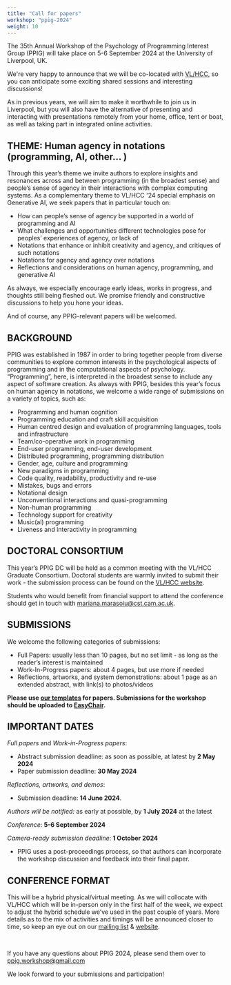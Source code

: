 ```yaml
---
title: "Call for papers"
workshop: "ppig-2024"
weight: 10
---
```


The 35th Annual Workshop of the Psychology of Programming Interest Group (PPIG) will take place on 5-6 September 2024 at the University of Liverpool, UK.

We're very happy to announce that we will be co-located with [VL/HCC](https://conf.researchr.org/home/vlhcc-2024), so you can anticipate some exciting shared sessions and interesting discussions!

As in previous years, we will aim to make it worthwhile to join us in Liverpool, but you will also have the alternative of presenting and interacting with presentations remotely from your home, office, tent or boat, as well as taking part in integrated online activities.


## THEME: Human agency in notations (programming,  AI, other… )

Through this year’s theme we invite authors to explore insights and resonances across and between programming (in the broadest sense) and people’s sense of agency in their interactions with complex computing systems. As a complementary theme to VL/HCC '24 special emphasis on Generative AI, we seek papers that in particular touch on:
* How can people’s sense of agency be supported in a world of programming and AI
* What challenges and opportunities different technologies pose for peoples’ experiences of agency, or lack of
* Notations that enhance or inhibit creativity and agency, and critiques of such notations
* Notations for agency and agency over notations
* Reflections and considerations on human agency, programming, and generative AI

As always, we especially encourage early ideas, works in progress, and thoughts still being fleshed out. We promise friendly and constructive discussions to help you hone your ideas.

And of course, any PPIG-relevant papers will be welcomed.


## BACKGROUND

PPIG was established in 1987 in order to bring together people from diverse communities to explore common interests in the psychological aspects of programming and in the computational aspects of psychology. “Programming”, here, is interpreted in the broadest sense to include any aspect of software creation. As always with PPIG, besides this year’s focus on human agency in notations, we welcome a wide range of submissions on a variety of topics, such as:

- Programming and human cognition
- Programming education and craft skill acquisition
- Human centred design and evaluation of programming languages, tools and infrastructure
- Team/co-operative work in programming
- End-user programming, end-user development
- Distributed programming, programming distribution
- Gender, age, culture and programming
- New paradigms in programming
- Code quality, readability, productivity and re-use
- Mistakes, bugs and errors
- Notational design
- Unconventional interactions and quasi-programming
- Non-human programming
- Technology support for creativity
- Music(al) programming
- Liveness and interactivity in programming

## DOCTORAL CONSORTIUM

This year’s PPIG DC will be held as a common meeting with the VL/HCC Graduate Consortium. Doctoral students are warmly invited to submit their work - the submission process can be found on the [VL/HCC website](https://conf.researchr.org/track/vlhcc-2024/vlhcc-2024-graduate-consortium).

Students who would benefit from financial support to attend the conference should get in touch with mariana.marasoiu@cst.cam.ac.uk.

## SUBMISSIONS

We welcome the following categories of submissions:

- Full Papers: usually less than 10 pages, but no set limit - as long as the reader’s interest is maintained
- Work-In-Progress papers: about 4 pages, but use more if needed
- Reflections, artworks, and system demonstrations: about 1 page as an extended abstract, with link(s) to photos/videos

**Please use [our templates](/author-resources/paper-templates) for papers. Submissions for the workshop should be uploaded to [EasyChair](https://easychair.org/conferences/?conf=ppig2024).**

## IMPORTANT DATES

*Full papers* and *Work-in-Progress papers*:
* Abstract submission deadline: as soon as possible, at latest by **2 May 2024**
* Paper submission deadline: **30 May 2024**

*Reflections, artworks, and demos*:
* Submission deadline: **14 June 2024**.

*Authors will be notified:* as early at possible, by **1 July 2024** at the latest

*Conference*: **5-6 September 2024**

*Camera-ready submission deadline*: **1 October 2024**
* PPIG uses a post-proceedings process, so that authors can incorporate the workshop discussion and feedback into their final paper.


## CONFERENCE FORMAT

This will be a hybrid physical/virtual meeting. As we will collocate with VL/HCC which will be in-person only in the first half of the week, we expect to adjust the hybrid schedule we’ve used in the past couple of years. More details as to the mix of activities and timings will be announced closer to time, so keep an eye out on our [mailing list](https://groups.google.com/g/ppig-announce) & [website](https://ppig.org/workshops/2024-annual-workshop/).

<br>

If you have any questions about PPIG 2024, please send them over to ppig.workshop@gmail.com


We look forward to your submissions and participation!

